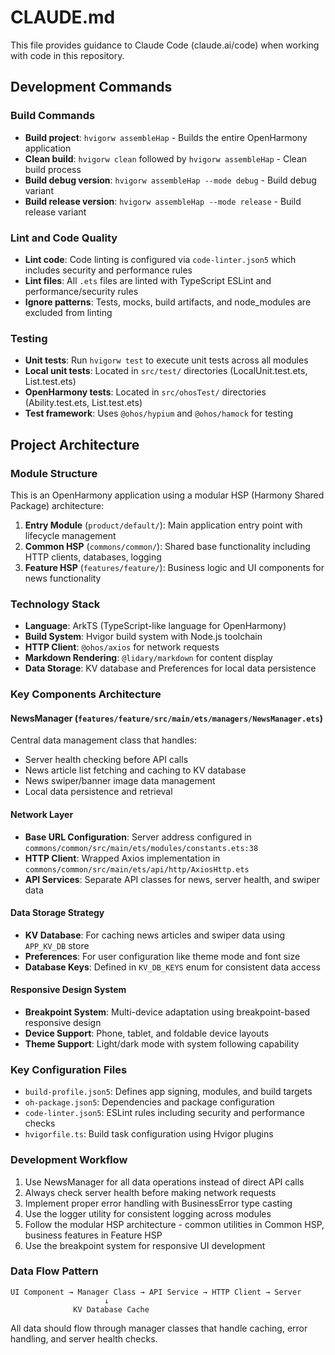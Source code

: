 # CLAUDE.md

This file provides guidance to Claude Code (claude.ai/code) when working with code in this repository.

## Development Commands

### Build Commands
- **Build project**: `hvigorw assembleHap` - Builds the entire OpenHarmony application
- **Clean build**: `hvigorw clean` followed by `hvigorw assembleHap` - Clean build process
- **Build debug version**: `hvigorw assembleHap --mode debug` - Build debug variant
- **Build release version**: `hvigorw assembleHap --mode release` - Build release variant

### Lint and Code Quality
- **Lint code**: Code linting is configured via `code-linter.json5` which includes security and performance rules
- **Lint files**: All `.ets` files are linted with TypeScript ESLint and performance/security rules
- **Ignore patterns**: Tests, mocks, build artifacts, and node_modules are excluded from linting

### Testing
- **Unit tests**: Run `hvigorw test` to execute unit tests across all modules
- **Local unit tests**: Located in `src/test/` directories (LocalUnit.test.ets, List.test.ets)
- **OpenHarmony tests**: Located in `src/ohosTest/` directories (Ability.test.ets, List.test.ets)
- **Test framework**: Uses `@ohos/hypium` and `@ohos/hamock` for testing

## Project Architecture

### Module Structure
This is an OpenHarmony application using a modular HSP (Harmony Shared Package) architecture:

1. **Entry Module** (`product/default/`): Main application entry point with lifecycle management
2. **Common HSP** (`commons/common/`): Shared base functionality including HTTP clients, databases, logging
3. **Feature HSP** (`features/feature/`): Business logic and UI components for news functionality

### Technology Stack
- **Language**: ArkTS (TypeScript-like language for OpenHarmony)
- **Build System**: Hvigor build system with Node.js toolchain
- **HTTP Client**: `@ohos/axios` for network requests
- **Markdown Rendering**: `@lidary/markdown` for content display
- **Data Storage**: KV database and Preferences for local data persistence

### Key Components Architecture

#### NewsManager (`features/feature/src/main/ets/managers/NewsManager.ets`)
Central data management class that handles:
- Server health checking before API calls
- News article list fetching and caching to KV database
- News swiper/banner image data management
- Local data persistence and retrieval

#### Network Layer
- **Base URL Configuration**: Server address configured in `commons/common/src/main/ets/modules/constants.ets:38`
- **HTTP Client**: Wrapped Axios implementation in `commons/common/src/main/ets/api/http/AxiosHttp.ets`
- **API Services**: Separate API classes for news, server health, and swiper data

#### Data Storage Strategy
- **KV Database**: For caching news articles and swiper data using `APP_KV_DB` store
- **Preferences**: For user configuration like theme mode and font size
- **Database Keys**: Defined in `KV_DB_KEYS` enum for consistent data access

#### Responsive Design System
- **Breakpoint System**: Multi-device adaptation using breakpoint-based responsive design
- **Device Support**: Phone, tablet, and foldable device layouts
- **Theme Support**: Light/dark mode with system following capability

### Key Configuration Files
- `build-profile.json5`: Defines app signing, modules, and build targets
- `oh-package.json5`: Dependencies and package configuration
- `code-linter.json5`: ESLint rules including security and performance checks
- `hvigorfile.ts`: Build task configuration using Hvigor plugins

### Development Workflow
1. Use NewsManager for all data operations instead of direct API calls
2. Always check server health before making network requests
3. Implement proper error handling with BusinessError type casting
4. Use the logger utility for consistent logging across modules
5. Follow the modular HSP architecture - common utilities in Common HSP, business features in Feature HSP
6. Use the breakpoint system for responsive UI development

### Data Flow Pattern
```
UI Component → Manager Class → API Service → HTTP Client → Server
                     ↓
              KV Database Cache
```

All data should flow through manager classes that handle caching, error handling, and server health checks.